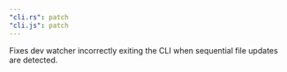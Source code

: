 ```yaml
---
"cli.rs": patch
"cli.js": patch
---
```


Fixes dev watcher incorrectly exiting the CLI when sequential file updates are detected.
